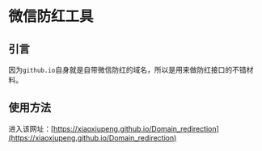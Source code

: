 # 微信防红工具

## 引言

因为`github.io`自身就是自带微信防红的域名，所以是用来做防红接口的不错材料。

## 使用方法

进入该网址：[https://xiaoxiupeng.github.io/Domain_redirection](https://xiaoxiupeng.github.io/Domain_redirection)
